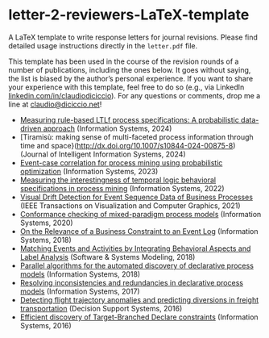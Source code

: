# letter-2-reviewers-LaTeX-template
A LaTeX template to write response letters for journal revisions. Please find detailed usage instructions directly in the `letter.pdf` file.

This template has been used in the course of the revision rounds of a number of publications, including the ones below. It goes without saying, the list is biased by the author’s personal experience. If you want to share your experience with this template, feel free to do so (e.g., via LinkedIn [linkedin.com/in/claudiodiciccio](https://www.linkedin.com/in/claudiodiciccio/)). For any questions or comments, drop me a line at [claudio@diciccio.net](mailto:claudio@diciccio.net)!

* [Measuring rule-based LTLf process specifications: A probabilistic data-driven approach](https://doi.org/10.1016/j.is.2023.102312) (Information Systems, 2024)
* [Tiramisù: making sense of multi-faceted process information through time and space}(http://dx.doi.org/10.1007/s10844-024-00875-8) (Journal of Intelligent Information Systems, 2024)
* [Event-case correlation for process mining using probabilistic optimization](http://dx.doi.org/10.1016/j.is.2023.102167) (Information Systems, 2023)
* [Measuring the interestingness of temporal logic behavioral specifications in process mining](http://dx.doi.org/10.1016/j.is.2021.101920) (Information Systems, 2022)
* [Visual Drift Detection for Event Sequence Data of Business Processes](http://dx.doi.org/10.1109/TVCG.2021.3050071) (IEEE Transactions on Visualization and Computer Graphics, 2021)
* [Conformance checking of mixed-paradigm process models](https://doi.org/10.1016/j.is.2020.101685) (Information Systems, 2020)
* [On the Relevance of a Business Constraint to an Event Log](https://doi.org/10.1016/j.is.2018.01.011) (Information Systems, 2018)
* [Matching Events and Activities by Integrating Behavioral Aspects and Label Analysis](https://doi.org/10.1007/s10270-017-0603-z) (Software & Systems Modeling, 2018)
* [Parallel algorithms for the automated discovery of declarative process models](https://doi.org/10.1016/j.is.2017.12.002) (Information Systems, 2018)
* [Resolving inconsistencies and redundancies in declarative process models](http://dx.doi.org/10.1016/j.is.2016.09.005) (Information Systems, 2017)
* [Detecting flight trajectory anomalies and predicting diversions in freight transportation](http://dx.doi.org/10.1016/j.dss.2016.05.004) (Decision Support Systems, 2016)
* [Efficient discovery of Target-Branched Declare constraints](https://doi.org/10.1016/j.is.2015.06.009) (Information Systems, 2016)


